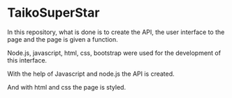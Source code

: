 # TaikoSuperStar


In this repository, what is done is to create the API, the user interface to the page and the page is given a function.

Node.js, javascript, html, css, bootstrap were used for the development of this interface.

With the help of Javascript and node.js the API is created.

And with html and css the page is styled.
